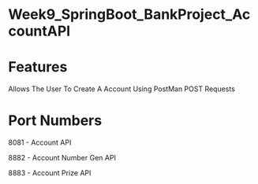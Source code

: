# Week9_SpringBoot_BankProject_AccountAPI

# Features

Allows The User To Create A Account Using PostMan POST Requests



# Port Numbers
8081 - Account API 

8882 - Account Number Gen API 

8883 - Account Prize API
